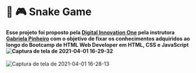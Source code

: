 # :snake: :video_game: Snake Game

#### Esse projeto foi proposto pela [Digital Innovation One](https://web.digitalinnovation.one/) pela instrutora [Gabriela Pinheiro](https://github.com/SpruceGabriela) com o objetivo de fixar os conhecimentos adquiridos ao longo do Bootcamp de HTML Web Developer em HTML, CSS e JavaScript ![Captura de tela de 2021-04-01 16-29-32](https://user-images.githubusercontent.com/69541607/113344449-78763900-9307-11eb-8747-f672636f4dc7.png)
![Captura de tela de 2021-04-01 16-28-13](https://user-images.githubusercontent.com/69541607/113344463-7c09c000-9307-11eb-9c70-ef34cca1ee0a.png)


